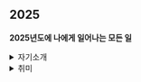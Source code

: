 ## 2025

**2025년도에 나에게 일어나는 모든 일**
<details>
  <summary>자기소개</summary>
   # 이름 : 김영광<br>
  # 학교 : 국민대학교<br>
  # 학과 : 소프트웨어학부<br>
  # 학번 : 20243033 (2학년)<br>
  - 백준 계정 : https://solved.ac/profile/rladudrhkd9563
</details>

<details>
<summary>취미</summary>
    - 야구 관람 (KIA) <br>
    - 음악 듣기 (듣는 건 시간에 따라 다름) <br>
    - 맛집 탐방 (계정 : @barc_7235) <br>
    - 수학 문제 풀기 (수능특강) <br>
  
<details>

  <details>
  <summary>시간표</summary>
  <img src="1학기_시간표.jpg" alt="시간표" width="500" /> <br>

    수업 목록
  - 자료구조 (Data Structure) <br>
  - C++ 프로그래밍 (C++ Programming) <br>
  - 데이터베이스 (DataBase) <br>
  - 수치해석 (Numerical Analysis) <br>
  - 머신러닝기초 (Machine Learning Basic) <br> 
  - 자기주도스포츠 (핵심교양 : 창의) <br>
  
</details>

<details>
  <summary>동아리 </summary>
  # CCC (Campus Crusade for Christ) <br>
  - *예배 환영부* <br>
  
    활동(activity)  
  - 순모임 <br>
  - 채플 <br>
<br>
  #KPSC (Kookmin Problem Solving Club) <br>
  - *KPSC 운영부 차장* <br>
  
    활동(activity) 
  - gold challenge <br>
  - 체스 AI 강화학습 특강 (KPSC&AIM) <br>
  - 국민대학교X중앙대학교 연합 프로그래밍 대회 (예정) <br>
  - 국숭전 개최 (예정) <br>
  <br>
  #KRAFT(예정) <br>
  
</details>
<details>
  <summary>관심 목표</summary> <br>
  
  1. 자격증 <br>
  - 디지털포렌식 2급 자격증 <br>
  - 운전면허 1종 <br>
  - 네트워크 관리사 2급 <br>
  - SQLD 자격증 <br>
  - 정보처리기능사 <br>
  
  2. 가고 싶은 직종 <br>
  - 현대 Security Engineering <br>
  - 모의해킹 & 해커 <br>

  3. 미래에 하고 싶은 일 <br>
  - CEO 회장 <br>
  - 코딩 봉사 (코딩이 아니더라도 다양한 분야) <br>
  - 버킷리스트 달성하기!! <br>
  - 화목한 가정 이루기 <br>
